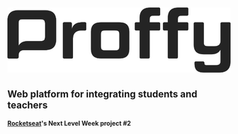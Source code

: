 # <img src="web/src/assets/images/logo-black.svg">
## Web platform for integrating students and teachers
#### <a href="https://rocketseat.com.br/">Rocketseat</a>'s Next Level Week project #2  
